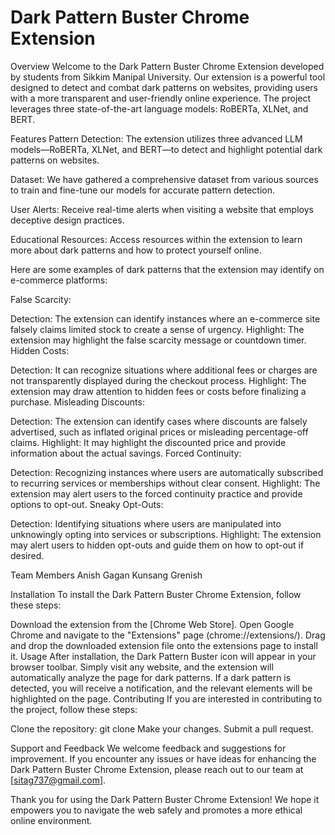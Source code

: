  # Dark Pattern Buster Chrome Extension
Overview
Welcome to the Dark Pattern Buster Chrome Extension developed by students from Sikkim Manipal University. Our extension is a powerful tool designed to detect and combat dark patterns on websites, providing users with a more transparent and user-friendly online experience. The project leverages three state-of-the-art language models: RoBERTa, XLNet, and BERT.

Features
Pattern Detection: The extension utilizes three advanced LLM models—RoBERTa, XLNet, and BERT—to detect and highlight potential dark patterns on websites.

Dataset: We have gathered a comprehensive dataset from various sources to train and fine-tune our models for accurate pattern detection.

User Alerts: Receive real-time alerts when visiting a website that employs deceptive design practices.

Educational Resources: Access resources within the extension to learn more about dark patterns and how to protect yourself online.

Here are some examples of dark patterns that the extension may identify on e-commerce platforms:

False Scarcity:

Detection: The extension can identify instances where an e-commerce site falsely claims limited stock to create a sense of urgency.
Highlight: The extension may highlight the false scarcity message or countdown timer.
Hidden Costs:

Detection: It can recognize situations where additional fees or charges are not transparently displayed during the checkout process.
Highlight: The extension may draw attention to hidden fees or costs before finalizing a purchase.
Misleading Discounts:

Detection: The extension can identify cases where discounts are falsely advertised, such as inflated original prices or misleading percentage-off claims.
Highlight: It may highlight the discounted price and provide information about the actual savings.
Forced Continuity:

Detection: Recognizing instances where users are automatically subscribed to recurring services or memberships without clear consent.
Highlight: The extension may alert users to the forced continuity practice and provide options to opt-out.
Sneaky Opt-Outs:

Detection: Identifying situations where users are manipulated into unknowingly opting into services or subscriptions.
Highlight: The extension may alert users to hidden opt-outs and guide them on how to opt-out if desired.

Team Members
Anish
Gagan
Kunsang
Grenish


Installation
To install the Dark Pattern Buster Chrome Extension, follow these steps:

Download the extension from the [Chrome Web Store].
Open Google Chrome and navigate to the "Extensions" page (chrome://extensions/).
Drag and drop the downloaded extension file onto the extensions page to install it.
Usage
After installation, the Dark Pattern Buster icon will appear in your browser toolbar.
Simply visit any website, and the extension will automatically analyze the page for dark patterns.
If a dark pattern is detected, you will receive a notification, and the relevant elements will be highlighted on the page.
Contributing
If you are interested in contributing to the project, follow these steps:

Clone the repository: git clone 
Make your changes.
Submit a pull request.


Support and Feedback
We welcome feedback and suggestions for improvement. If you encounter any issues or have ideas for enhancing the Dark Pattern Buster Chrome Extension, please reach out to our team at [sitag737@gmail.com].

Thank you for using the Dark Pattern Buster Chrome Extension! We hope it empowers you to navigate the web safely and promotes a more ethical online environment.
